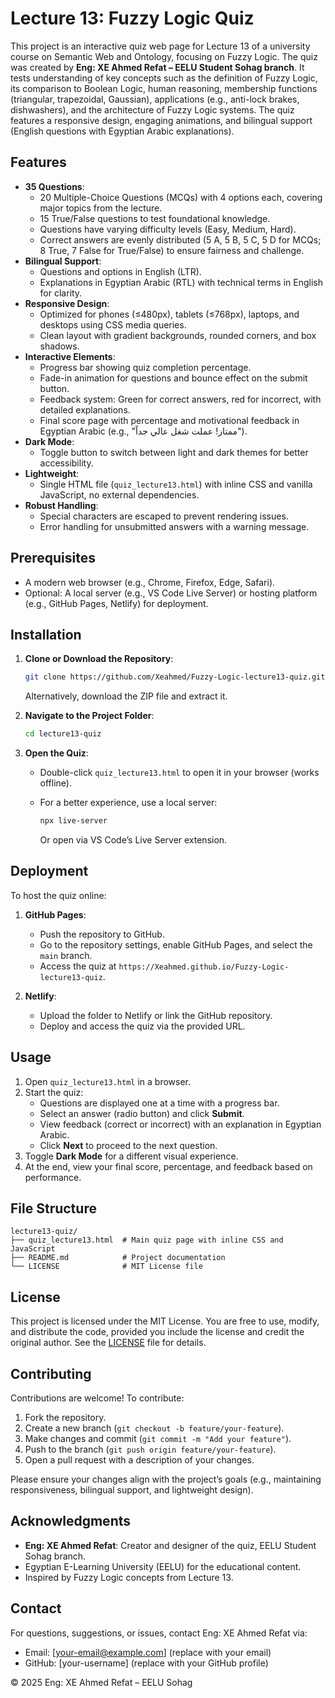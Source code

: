 # Lecture 13: Fuzzy Logic Quiz

This project is an interactive quiz web page for Lecture 13 of a university course on Semantic Web and Ontology, focusing on Fuzzy Logic. The quiz was created by **Eng: XE Ahmed Refat – EELU Student Sohag branch**. It tests understanding of key concepts such as the definition of Fuzzy Logic, its comparison to Boolean Logic, human reasoning, membership functions (triangular, trapezoidal, Gaussian), applications (e.g., anti-lock brakes, dishwashers), and the architecture of Fuzzy Logic systems. The quiz features a responsive design, engaging animations, and bilingual support (English questions with Egyptian Arabic explanations).

## Features

- **35 Questions**:
  - 20 Multiple-Choice Questions (MCQs) with 4 options each, covering major topics from the lecture.
  - 15 True/False questions to test foundational knowledge.
  - Questions have varying difficulty levels (Easy, Medium, Hard).
  - Correct answers are evenly distributed (5 A, 5 B, 5 C, 5 D for MCQs; 8 True, 7 False for True/False) to ensure fairness and challenge.
- **Bilingual Support**:
  - Questions and options in English (LTR).
  - Explanations in Egyptian Arabic (RTL) with technical terms in English for clarity.
- **Responsive Design**:
  - Optimized for phones (≤480px), tablets (≤768px), laptops, and desktops using CSS media queries.
  - Clean layout with gradient backgrounds, rounded corners, and box shadows.
- **Interactive Elements**:
  - Progress bar showing quiz completion percentage.
  - Fade-in animation for questions and bounce effect on the submit button.
  - Feedback system: Green for correct answers, red for incorrect, with detailed explanations.
  - Final score page with percentage and motivational feedback in Egyptian Arabic (e.g., "ممتاز! عملت شغل عالي جداً").
- **Dark Mode**:
  - Toggle button to switch between light and dark themes for better accessibility.
- **Lightweight**:
  - Single HTML file (`quiz_lecture13.html`) with inline CSS and vanilla JavaScript, no external dependencies.
- **Robust Handling**:
  - Special characters are escaped to prevent rendering issues.
  - Error handling for unsubmitted answers with a warning message.

## Prerequisites

- A modern web browser (e.g., Chrome, Firefox, Edge, Safari).
- Optional: A local server (e.g., VS Code Live Server) or hosting platform (e.g., GitHub Pages, Netlify) for deployment.

## Installation

1. **Clone or Download the Repository**:

   ```bash
   git clone https://github.com/Xeahmed/Fuzzy-Logic-lecture13-quiz.git
   ```

   Alternatively, download the ZIP file and extract it.

2. **Navigate to the Project Folder**:

   ```bash
   cd lecture13-quiz
   ```

3. **Open the Quiz**:

   - Double-click `quiz_lecture13.html` to open it in your browser (works offline).
   - For a better experience, use a local server:

     ```bash
     npx live-server
     ```

     Or open via VS Code’s Live Server extension.

## Deployment

To host the quiz online:

1. **GitHub Pages**:
   - Push the repository to GitHub.
   - Go to the repository settings, enable GitHub Pages, and select the `main` branch.
   - Access the quiz at `https://Xeahmed.github.io/Fuzzy-Logic-lecture13-quiz`.

2. **Netlify**:
   - Upload the folder to Netlify or link the GitHub repository.
   - Deploy and access the quiz via the provided URL.

## Usage

1. Open `quiz_lecture13.html` in a browser.
2. Start the quiz:
   - Questions are displayed one at a time with a progress bar.
   - Select an answer (radio button) and click **Submit**.
   - View feedback (correct or incorrect) with an explanation in Egyptian Arabic.
   - Click **Next** to proceed to the next question.
3. Toggle **Dark Mode** for a different visual experience.
4. At the end, view your final score, percentage, and feedback based on performance.

## File Structure

```
lecture13-quiz/
├── quiz_lecture13.html  # Main quiz page with inline CSS and JavaScript
├── README.md            # Project documentation
└── LICENSE              # MIT License file
```

## License

This project is licensed under the MIT License. You are free to use, modify, and distribute the code, provided you include the license and credit the original author. See the [LICENSE](LICENSE) file for details.

## Contributing

Contributions are welcome! To contribute:

1. Fork the repository.
2. Create a new branch (`git checkout -b feature/your-feature`).
3. Make changes and commit (`git commit -m "Add your feature"`).
4. Push to the branch (`git push origin feature/your-feature`).
5. Open a pull request with a description of your changes.

Please ensure your changes align with the project’s goals (e.g., maintaining responsiveness, bilingual support, and lightweight design).

## Acknowledgments

- **Eng: XE Ahmed Refat**: Creator and designer of the quiz, EELU Student Sohag branch.
- Egyptian E-Learning University (EELU) for the educational content.
- Inspired by Fuzzy Logic concepts from Lecture 13.

## Contact

For questions, suggestions, or issues, contact Eng: XE Ahmed Refat via:

- Email: [your-email@example.com] (replace with your email)
- GitHub: [your-username] (replace with your GitHub profile)

© 2025 Eng: XE Ahmed Refat – EELU Sohag
